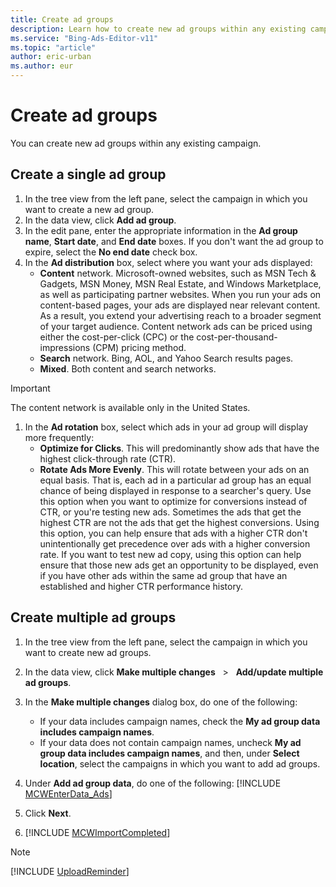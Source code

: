 ```yaml
---
title: Create ad groups
description: Learn how to create new ad groups within any existing campaign in Microsoft Advertising Editor.
ms.service: "Bing-Ads-Editor-v11"
ms.topic: "article"
author: eric-urban
ms.author: eur
---
```


# Create ad groups

You can create new ad groups within any existing campaign.

## Create a single ad group
1. In the tree view from the left pane, select the campaign in which you want to create a new ad group.
1. In the data view, click **Add ad group**.
1. In the edit pane, enter the appropriate information in the **Ad group name**, **Start date**, and **End date** boxes. If you don't want the ad group to expire, select the **No end date** check box.
1. In the **Ad distribution** box, select where you want your ads displayed:
   - **Content** network. Microsoft-owned websites, such as MSN Tech & Gadgets, MSN Money, MSN Real Estate, and Windows Marketplace, as well as participating partner websites. When you run your ads on content-based pages, your ads are displayed near relevant content. As a result, you extend your advertising reach to a broader segment of your target audience. Content network ads can be priced using either the cost-per-click (CPC) or the cost-per-thousand-impressions (CPM) pricing method.
   - **Search** network. Bing, AOL, and Yahoo Search results pages.
   - **Mixed**. Both content and search networks.

> [!IMPORTANT]
> The content network is available only in the United States.

1. In the **Ad rotation** box, select which ads in your ad group will display more frequently:
   - **Optimize for Clicks**. This will predominantly show ads that have the highest click-through rate (CTR).
   - **Rotate Ads More Evenly**. This will rotate between your ads on an equal basis. That is, each ad in a particular ad group has an equal chance of being displayed in response to a searcher's query. Use this option when you want to optimize for conversions instead of CTR, or you're testing new ads. Sometimes the ads that get the highest CTR are not the ads that get the highest conversions. Using this option, you can help ensure that ads with a higher CTR don't unintentionally get precedence over ads with a higher conversion rate. If you want to test new ad copy, using this option can help ensure that those new ads get an opportunity to be displayed, even if you have other ads within the same ad group that have an established and higher CTR performance history.

## Create multiple ad groups
1. In the tree view from the left pane, select the campaign in which you want to create new ad groups.
1. In the data view, click **Make multiple changes** &nbsp; &gt; &nbsp; **Add/update multiple ad groups**.
1. In the **Make multiple changes** dialog box, do one of the following:
   - If your data includes campaign names, check the **My ad group data includes campaign names**.
   - If your data does not contain campaign names, uncheck **My ad group data includes campaign names**, and then, under **Select location**, select the campaigns in which you want to add ad groups.

1. Under **Add ad group data**, do one of the following:				[!INCLUDE [MCWEnterData_Ads](./includes/MCWEnterData_Ads.md)]
1. Click **Next**.
1. [!INCLUDE [MCWImportCompleted](./includes/MCWImportCompleted.md)]

> [!NOTE]
> [!INCLUDE [UploadReminder](./includes/UploadReminder.md)]


